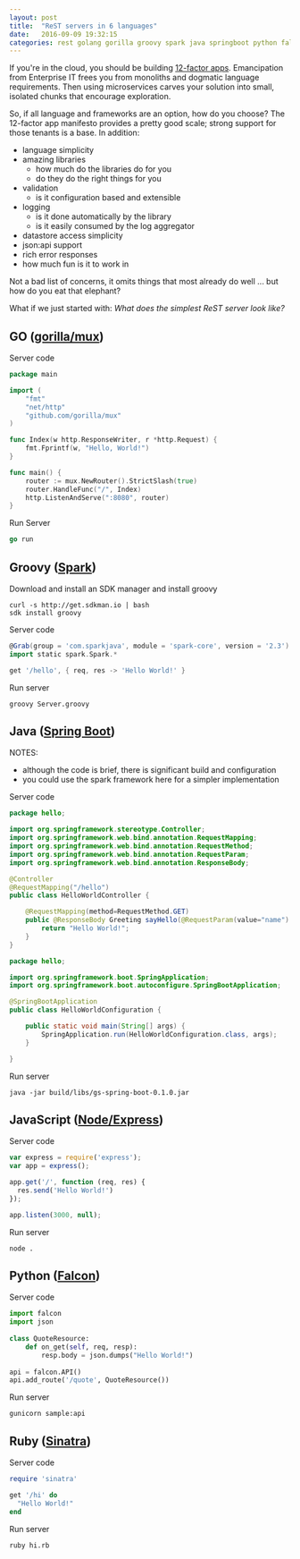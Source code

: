 ```yaml
---
layout: post
title:  "ReST servers in 6 languages"
date:   2016-09-09 19:32:15
categories: rest golang gorilla groovy spark java springboot python falcon ruby sinatra node express
---
```


If you're in the cloud, you should be building [12-factor apps](https://12factor.net/). Emancipation from Enterprise IT frees you from monoliths and dogmatic language requirements. Then using microservices carves your solution into small, isolated chunks that encourage exploration.

So, if all language and frameworks are an option, how do you choose? The 12-factor app manifesto provides a pretty good scale; strong support for those tenants is a base. In addition:

- language simplicity
- amazing libraries
    - how much do the libraries do for you
    - do they do the right things for you
- validation 
    - is it configuration based and extensible
- logging 
    - is it done automatically by the library
    - is it easily consumed by the log aggregator
- datastore access simplicity
- json:api support
- rich error responses
- how much fun is it to work in

Not a bad list of concerns, it omits things that most already do well ... but how do you eat that elephant?

What if we just started with: _What does the simplest ReST server look like?_


## GO ([gorilla/mux](https://github.com/gorilla/mux))

Server code

```go
package main

import (
    "fmt"
    "net/http"
    "github.com/gorilla/mux"
)

func Index(w http.ResponseWriter, r *http.Request) {
    fmt.Fprintf(w, "Hello, World!")
}

func main() {
    router := mux.NewRouter().StrictSlash(true)
    router.HandleFunc("/", Index)
    http.ListenAndServe(":8080", router)
}
```

Run Server

```go
go run
```


## Groovy ([Spark](http://sparkjava.com/))

Download and install an SDK manager and install groovy

```
curl -s http://get.sdkman.io | bash
sdk install groovy
```

Server code

```groovy
@Grab(group = 'com.sparkjava', module = 'spark-core', version = '2.3')
import static spark.Spark.*

get '/hello', { req, res -> 'Hello World!' }
```

Run server

```
groovy Server.groovy
```


## Java ([Spring Boot]())

NOTES:

* although the code is brief, there is significant build and configuration
* you could use the spark framework here for a simpler implementation

Server code

```java
package hello;

import org.springframework.stereotype.Controller;
import org.springframework.web.bind.annotation.RequestMapping;
import org.springframework.web.bind.annotation.RequestMethod;
import org.springframework.web.bind.annotation.RequestParam;
import org.springframework.web.bind.annotation.ResponseBody;

@Controller
@RequestMapping("/hello")
public class HelloWorldController {

    @RequestMapping(method=RequestMethod.GET)
    public @ResponseBody Greeting sayHello(@RequestParam(value="name") String name) {
        return "Hello World!";
    }
}
```

```java
package hello;

import org.springframework.boot.SpringApplication;
import org.springframework.boot.autoconfigure.SpringBootApplication;

@SpringBootApplication
public class HelloWorldConfiguration {

	public static void main(String[] args) {
		SpringApplication.run(HelloWorldConfiguration.class, args);
	}

}
```

Run server

```
java -jar build/libs/gs-spring-boot-0.1.0.jar
```

## JavaScript ([Node/Express](http://expressjs.com/))

Server code

```js
var express = require('express');
var app = express();

app.get('/', function (req, res) {
  res.send('Hello World!')
});

app.listen(3000, null);
```

Run server

```
node .
```

## Python ([Falcon](http://falconframework.org/))

Server code

```python
import falcon
import json
 
class QuoteResource:
    def on_get(self, req, resp):
        resp.body = json.dumps("Hello World!")
 
api = falcon.API()
api.add_route('/quote', QuoteResource())
```

Run server

```
gunicorn sample:api
```


## Ruby ([Sinatra](http://www.sinatrarb.com/))

Server code

```ruby
require 'sinatra'

get '/hi' do
  "Hello World!"
end
```

Run server

```
ruby hi.rb
```

